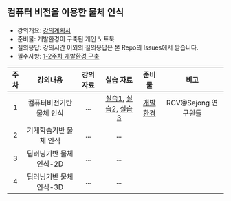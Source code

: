 
## 컴퓨터 비전을 이용한 물체 인식


- 강의개요: [강의계획서](강의계획서.md)
- 준비물: 개발환경이 구축된 개인 노트북
- 질의응답: 강의시간 이외의 질의응답은 본 Repo의 Issues에서 받습니다. 
- 필수사항: [1-2주차 개발환경 구축](1주차-개발환경구축.md)

| 주차 | 강의내용 | 강의 자료 | 실습 자료 | 준비물 |  비고 | 
|:----:|:----:|:----:|:----:|:----:|:----:|
|  1 | 컴퓨터비전기반 물체 인식 |  ...    | [실습1](1주차-실습1.md), [실습2](1주차-실습2.md), [실습3](1주차-실습3.md) | [개발환경](1주차-개발환경구축.md) | RCV@Sejong 연구원들  |
|  2 | 기계학습기반 물체 인식 |   ...    |  ...     |   |   |
|  3 | 딥러닝기반 물체 인식-2D |  ...     |  ...     |   |   |
|  4 | 딥러닝기반 물체 인식-3D |   ...    |  ...     |   |   |




